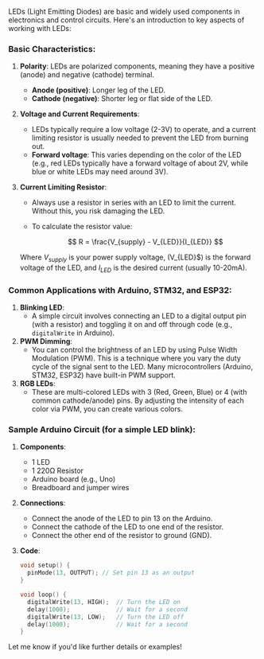 LEDs (Light Emitting Diodes) are basic and widely used components in electronics and control circuits. Here's an introduction to key aspects of working with LEDs:

### Basic Characteristics:

1. **Polarity**: LEDs are polarized components, meaning they have a positive (anode) and negative (cathode) terminal.
    - **Anode (positive)**: Longer leg of the LED.
    - **Cathode (negative)**: Shorter leg or flat side of the LED.
2. **Voltage and Current Requirements**:
    - LEDs typically require a low voltage (2-3V) to operate, and a current limiting resistor is usually needed to prevent the LED from burning out.
    - **Forward voltage**: This varies depending on the color of the LED (e.g., red LEDs typically have a forward voltage of about 2V, while blue or white LEDs may need around 3V).
3. **Current Limiting Resistor**:
    - Always use a resistor in series with an LED to limit the current. Without this, you risk damaging the LED.
    - To calculate the resistor value:
  
      $$
    R = \frac{V_{supply} - V_{LED}}{I_{LED}}
      $$


    Where $V_{supply}$ is your power supply voltage, \(V_{LED}$\) is the forward voltage of the LED, and $I_{LED}$ is the desired current (usually 10-20mA).

### Common Applications with Arduino, STM32, and ESP32:

1. **Blinking LED**:
    - A simple circuit involves connecting an LED to a digital output pin (with a resistor) and toggling it on and off through code (e.g., `digitalWrite` in Arduino).
2. **PWM Dimming**:
    - You can control the brightness of an LED by using Pulse Width Modulation (PWM). This is a technique where you vary the duty cycle of the signal sent to the LED. Many microcontrollers (Arduino, STM32, ESP32) have built-in PWM support.
3. **RGB LEDs**:
    - These are multi-colored LEDs with 3 (Red, Green, Blue) or 4 (with common cathode/anode) pins. By adjusting the intensity of each color via PWM, you can create various colors.

### Sample Arduino Circuit (for a simple LED blink):

1. **Components**:
    - 1 LED
    - 1 220Ω Resistor
    - Arduino board (e.g., Uno)
    - Breadboard and jumper wires
2. **Connections**:
    - Connect the anode of the LED to pin 13 on the Arduino.
    - Connect the cathode of the LED to one end of the resistor.
    - Connect the other end of the resistor to ground (GND).
3. **Code**:
    
    ```cpp
    void setup() {
      pinMode(13, OUTPUT); // Set pin 13 as an output
    }
    
    void loop() {
      digitalWrite(13, HIGH);  // Turn the LED on
      delay(1000);             // Wait for a second
      digitalWrite(13, LOW);   // Turn the LED off
      delay(1000);             // Wait for a second
    }
    
    ```
    

Let me know if you'd like further details or examples!

